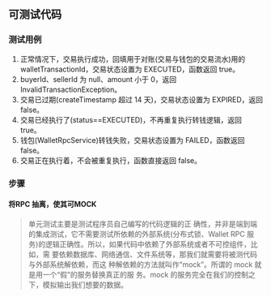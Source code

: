 ## 可测试代码

### 测试用例

1. 正常情况下，交易执行成功，回填用于对账(交易与钱包的交易流水)用的 walletTransactionId，交易状态设置为 EXECUTED，函数返回 true。
2. buyerId、sellerId 为 null、amount 小于 0，返回 InvalidTransactionException。
3. 交易已过期(createTimestamp 超过 14 天)，交易状态设置为 EXPIRED，返回 false。
4. 交易已经执行了(status==EXECUTED)，不再重复执行转钱逻辑，返回 true。
5. 钱包(WalletRpcService)转钱失败，交易状态设置为 FAILED，函数返回 false。
6. 交易正在执行着，不会被重复执行，函数直接返回 false。


### 步骤

#### 将RPC 抽离，使其可MOCK

> 单元测试主要是测试程序员自己编写的代码逻辑的正 确性，并非是端到端的集成测试，它不需要测试所依赖的外部系统(分布式锁、Wallet RPC 服务)的逻辑正确性。所以，如果代码中依赖了外部系统或者不可控组件，比如，需 要依赖数据库、网络通信、文件系统等，那我们就需要将被测代码与外部系统解依赖，而这 种解依赖的方法就叫作“mock”。所谓的 mock 就是用一个“假”的服务替换真正的服 务。mock 的服务完全在我们的控制之下，模拟输出我们想要的数据。


